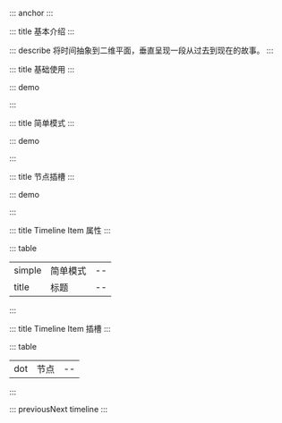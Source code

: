 ::: anchor
:::

::: title 基本介绍
:::

::: describe 将时间抽象到二维平面，垂直呈现一段从过去到现在的故事。
:::

::: title 基础使用
:::

::: demo

<template>
    <lay-timeline>
        <lay-timeline-item title="8月18日">
            <p>
                layui vue 的一切准备工作似乎都已到位。发布之弦，一触即发。
                <br>不枉近百个日日夜夜与之为伴。因小而大，因弱而强。
                <br>无论它能走多远，抑或如何支撑？至少我曾倾注全心，无怨无悔 <i class="layui-icon"></i>
            </p>
        </lay-timeline-item>
        <lay-timeline-item title="8月16日">
            <p>杜甫的思想核心是儒家的仁政思想，他有<em>“致君尧舜上，再使风俗淳”</em>的宏伟抱负。</p>
            <ul>
                <li>《登高》</li>
                <li>《茅屋为秋风所破歌》</li>
            </ul>
        </lay-timeline-item>
        <lay-timeline-item title="8月15日">
            <p>
                中国人民抗日战争胜利日
                <br>铭记、感恩
                <br>所有为中华民族浴血奋战的英雄将士
                <br>永垂不朽
            </p>
        </lay-timeline-item>
    </lay-timeline>
</template>

<script>
import { ref } from 'vue'

export default {
  setup() {

    return {
    }
  }
}
</script>

:::

::: title 简单模式
:::

::: demo

<template>
    <lay-timeline>
        <lay-timeline-item title="2021年，layui vue 里程碑版本 1.0 发布" simple></lay-timeline-item>
        <lay-timeline-item title="2017年，layui 里程碑版本 2.0 发布" simple></lay-timeline-item>
        <lay-timeline-item title="2016年，layui 首个版本发布" simple></lay-timeline-item>
        <lay-timeline-item title="2015年，layui 孵化" simple></lay-timeline-item>
    </lay-timeline>
</template>

<script>
import { ref } from 'vue'

export default {
  setup() {

    return {
    }
  }
}
</script>

:::


::: title 节点插槽
:::

::: demo

<template>
    <lay-timeline>
        <lay-timeline-item title="2021年，layui vue 里程碑版本 1.0 发布" simple></lay-timeline-item>
        <lay-timeline-item title="2017年，layui 里程碑版本 2.0 发布" simple></lay-timeline-item>
        <lay-timeline-item title="2016年，layui 首个版本发布" simple></lay-timeline-item>
        <lay-timeline-item title="2015年，layui 孵化" simple>
            <template #dot>
                <lay-icon type="layui-icon-face-smile" color="red"></lay-icon>
            </template>
        </lay-timeline-item>
    </lay-timeline>
</template>

<script>
import { ref } from 'vue'

export default {
  setup() {

    return {
    }
  }
}
</script>

:::

::: title Timeline Item 属性
:::

::: table

|        |          |     |
| ------ | -------- | --- |
| simple | 简单模式 | --  |
| title  | 标题     | --  |

:::

::: title Timeline Item 插槽
:::

::: table

|        |          |     |
| ------ | -------- | --- |
| dot | 节点 | --  |

:::

 

::: previousNext timeline
:::
